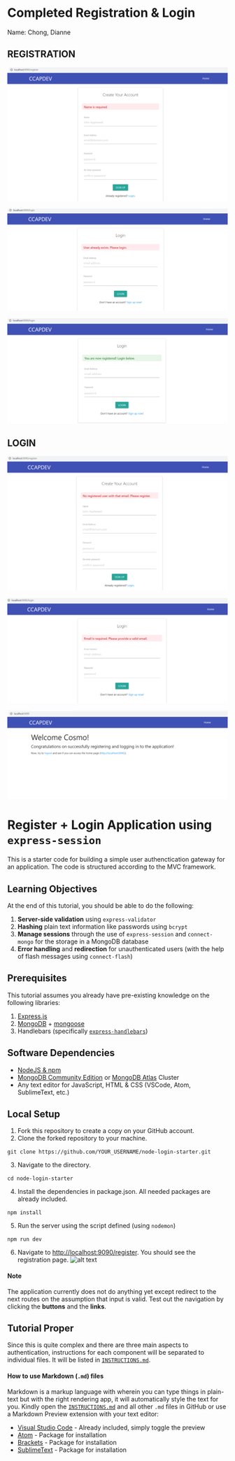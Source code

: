 # Completed Registration & Login

Name: Chong, Dianne

## REGISTRATION

![alt text](screens/reg1.png)

![alt text](screens/reg2.png)

![alt text](screens/reg3.png)

## LOGIN

![alt text](screens/login1.png)

![alt text](screens/login2.png)

![alt text](screens/login3.png)


















# Register + Login Application using `express-session`
This is a starter code for building a simple user authenctication gateway for an application. The code is structured according to the MVC framework.

## Learning Objectives
At the end of this tutorial, you should be able to do the following:
1. **Server-side validation** using `express-validator`
2. **Hashing** plain text information like passwords using `bcrypt`
3. **Manage sessions** through the use of `express-session` and `connect-mongo` for the storage in a MongoDB database
4. **Error handling** and **redirection** for unauthenticated users (with the help of flash messages using `connect-flash`)

## Prerequisites
This tutorial assumes you already have pre-existing knowledge on the following libraries:
1. [Express.js](https://expressjs.com/)
2. [MongoDB](https://www.mongodb.com/) + [mongoose](https://mongoosejs.com/)
3. Handlebars (specifically [`express-handlebars`](https://github.com/express-handlebars/express-handlebars))

## Software Dependencies
* [NodeJS & npm](https://www.npmjs.com/get-npm)
* [MongoDB Community Edition](https://docs.mongodb.com/manual/administration/install-community/) or [MongoDB Atlas](https://www.mongodb.com/cloud/atlas) Cluster
* Any text editor for JavaScript, HTML & CSS (VSCode, Atom, SublimeText, etc.)

## Local Setup
1. Fork this repository to create a copy on your GitHub account.
2. Clone the forked repository to your machine.
  ```shell
  git clone https://github.com/YOUR_USERNAME/node-login-starter.git
  ```
3. Navigate to the directory.
  ```shell
  cd node-login-starter
  ```
4. Install the dependencies in package.json. All needed packages are already included.
  ```shell
  npm install
  ```
5. Run the server using the script defined (using `nodemon`)
  ```shell
  npm run dev
  ```
6. Navigate to [http://localhost:9090/register](http://localhost:9090/register). You should see the registration page.
  ![alt text](screens/registration-screen.png "Registration page")

#### Note
The application currently does not do anything yet except redirect to the next routes on the assumption that input is valid. Test out the navigation by clicking the **buttons** and the **links**.

## Tutorial Proper
Since this is quite complex and there are three main aspects to authentication, instructions for each component will be separated to individual files. It will be listed in [`INSTRUCTIONS.md`](INSTRUCTIONS.md).

#### How to use Markdown (`.md`) files
Markdown is a markup language with wherein you can type things in plain-text but with the right rendering app, it will automatically style the text for you. Kindly open the [`INSTRUCTIONS.md`](INSTRUCTIONS.md) and all other `.md` files in GitHub or use a Markdown Preview extension with your text editor:
* [Visual Studio Code](https://code.visualstudio.com/docs/languages/markdown) - Already included, simply toggle the preview
* [Atom](https://atom.io/packages/markdown-preview) - Package for installation
* [Brackets](http://blog.brackets.io/2013/04/23/markdown-extension-for-brackets/?lang=en) - Package for installation
* [SublimeText](https://packagecontrol.io/packages/MarkdownPreview) - Package for installation
